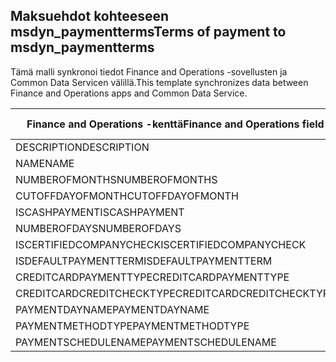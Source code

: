 ## <a name="terms-of-payment-to-msdyn_paymentterms"></a><span data-ttu-id="d5acb-101">Maksuehdot kohteeseen msdyn_paymentterms</span><span class="sxs-lookup"><span data-stu-id="d5acb-101">Terms of payment to msdyn_paymentterms</span></span>

<span data-ttu-id="d5acb-102">Tämä malli synkronoi tiedot Finance and Operations -sovellusten ja Common Data Servicen välillä.</span><span class="sxs-lookup"><span data-stu-id="d5acb-102">This template synchronizes data between Finance and Operations apps and Common Data Service.</span></span>

<span data-ttu-id="d5acb-103">Finance and Operations -kenttä</span><span class="sxs-lookup"><span data-stu-id="d5acb-103">Finance and Operations field</span></span> | <span data-ttu-id="d5acb-104">Määritystyyppi</span><span class="sxs-lookup"><span data-stu-id="d5acb-104">Map type</span></span> | <span data-ttu-id="d5acb-105">Muu Dynamics 365 -kenttä</span><span class="sxs-lookup"><span data-stu-id="d5acb-105">Other Dynamics 365 field</span></span> | <span data-ttu-id="d5acb-106">Oletusarvo</span><span class="sxs-lookup"><span data-stu-id="d5acb-106">Default value</span></span>
---|---|---|---
<span data-ttu-id="d5acb-107">DESCRIPTION</span><span class="sxs-lookup"><span data-stu-id="d5acb-107">DESCRIPTION</span></span> | = | <span data-ttu-id="d5acb-108">msdyn_description</span><span class="sxs-lookup"><span data-stu-id="d5acb-108">msdyn_description</span></span> | 
<span data-ttu-id="d5acb-109">NAME</span><span class="sxs-lookup"><span data-stu-id="d5acb-109">NAME</span></span> | = | <span data-ttu-id="d5acb-110">msdyn_name</span><span class="sxs-lookup"><span data-stu-id="d5acb-110">msdyn_name</span></span> | 
<span data-ttu-id="d5acb-111">NUMBEROFMONTHS</span><span class="sxs-lookup"><span data-stu-id="d5acb-111">NUMBEROFMONTHS</span></span> | = | <span data-ttu-id="d5acb-112">msdyn_numberofmonth</span><span class="sxs-lookup"><span data-stu-id="d5acb-112">msdyn_numberofmonth</span></span> | 
<span data-ttu-id="d5acb-113">CUTOFFDAYOFMONTH</span><span class="sxs-lookup"><span data-stu-id="d5acb-113">CUTOFFDAYOFMONTH</span></span> | = | <span data-ttu-id="d5acb-114">msdyn_cutoffdayofmonth</span><span class="sxs-lookup"><span data-stu-id="d5acb-114">msdyn_cutoffdayofmonth</span></span> | 
<span data-ttu-id="d5acb-115">ISCASHPAYMENT</span><span class="sxs-lookup"><span data-stu-id="d5acb-115">ISCASHPAYMENT</span></span> | >< | <span data-ttu-id="d5acb-116">msdyn_iscashpayment</span><span class="sxs-lookup"><span data-stu-id="d5acb-116">msdyn_iscashpayment</span></span> | 
<span data-ttu-id="d5acb-117">NUMBEROFDAYS</span><span class="sxs-lookup"><span data-stu-id="d5acb-117">NUMBEROFDAYS</span></span> | = | <span data-ttu-id="d5acb-118">msdyn_days</span><span class="sxs-lookup"><span data-stu-id="d5acb-118">msdyn_days</span></span> | 
<span data-ttu-id="d5acb-119">ISCERTIFIEDCOMPANYCHECK</span><span class="sxs-lookup"><span data-stu-id="d5acb-119">ISCERTIFIEDCOMPANYCHECK</span></span> | >< | <span data-ttu-id="d5acb-120">msdyn_iscertifiedcompanycheck</span><span class="sxs-lookup"><span data-stu-id="d5acb-120">msdyn_iscertifiedcompanycheck</span></span> | 
<span data-ttu-id="d5acb-121">ISDEFAULTPAYMENTTERM</span><span class="sxs-lookup"><span data-stu-id="d5acb-121">ISDEFAULTPAYMENTTERM</span></span> | >< | <span data-ttu-id="d5acb-122">msdyn_isdefaultpaymentterm</span><span class="sxs-lookup"><span data-stu-id="d5acb-122">msdyn_isdefaultpaymentterm</span></span> | 
<span data-ttu-id="d5acb-123">CREDITCARDPAYMENTTYPE</span><span class="sxs-lookup"><span data-stu-id="d5acb-123">CREDITCARDPAYMENTTYPE</span></span> | >< | <span data-ttu-id="d5acb-124">msdyn_creditcardpaymenttype</span><span class="sxs-lookup"><span data-stu-id="d5acb-124">msdyn_creditcardpaymenttype</span></span> | 
<span data-ttu-id="d5acb-125">CREDITCARDCREDITCHECKTYPE</span><span class="sxs-lookup"><span data-stu-id="d5acb-125">CREDITCARDCREDITCHECKTYPE</span></span> | >< | <span data-ttu-id="d5acb-126">msdyn_creditcardcreditchecktype</span><span class="sxs-lookup"><span data-stu-id="d5acb-126">msdyn_creditcardcreditchecktype</span></span> | 
<span data-ttu-id="d5acb-127">PAYMENTDAYNAME</span><span class="sxs-lookup"><span data-stu-id="d5acb-127">PAYMENTDAYNAME</span></span> | = | <span data-ttu-id="d5acb-128">msdyn_paymentdayname.msdyn_name</span><span class="sxs-lookup"><span data-stu-id="d5acb-128">msdyn_paymentdayname.msdyn_name</span></span> | 
<span data-ttu-id="d5acb-129">PAYMENTMETHODTYPE</span><span class="sxs-lookup"><span data-stu-id="d5acb-129">PAYMENTMETHODTYPE</span></span> | >< | <span data-ttu-id="d5acb-130">msdyn_paymentmethodtype</span><span class="sxs-lookup"><span data-stu-id="d5acb-130">msdyn_paymentmethodtype</span></span> | 
<span data-ttu-id="d5acb-131">PAYMENTSCHEDULENAME</span><span class="sxs-lookup"><span data-stu-id="d5acb-131">PAYMENTSCHEDULENAME</span></span> | = | <span data-ttu-id="d5acb-132">msdyn_paymentschedulename.msdyn_name</span><span class="sxs-lookup"><span data-stu-id="d5acb-132">msdyn_paymentschedulename.msdyn_name</span></span> | 
